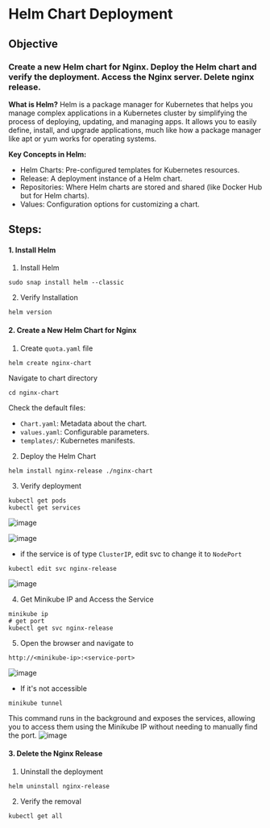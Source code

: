 #  Helm Chart Deployment 

## **Objective**

### Create a new Helm chart for Nginx. Deploy the Helm chart and verify the deployment. Access the Nginx server. Delete nginx release.
**What is Helm?**
Helm is a package manager for Kubernetes that helps you manage complex applications in a Kubernetes cluster by simplifying the process of deploying, updating, and managing apps. It allows you to easily define, install, and upgrade applications, much like how a package manager like apt or yum works for operating systems.

**Key Concepts in Helm:**
- Helm Charts: Pre-configured templates for Kubernetes resources.
- Release: A deployment instance of a Helm chart.
- Repositories: Where Helm charts are stored and shared (like Docker Hub but for Helm charts).
- Values: Configuration options for customizing a chart.
## **Steps:**

#### 1. Install Helm
1. Install Helm 
```
sudo snap install helm --classic
```
2. Verify Installation 
```
helm version
```
#### 2. Create a New Helm Chart for Nginx
1. Create `quota.yaml` file
```
helm create nginx-chart
```
Navigate to chart directory
```
cd nginx-chart
```
Check the default files:
- `Chart.yaml`: Metadata about the chart.
- `values.yaml`: Configurable parameters.
- `templates/`: Kubernetes manifests.
2. Deploy the Helm Chart
```
helm install nginx-release ./nginx-chart
```
3. Verify deployment 
```
kubectl get pods
kubectl get services
```
![image](https://github.com/user-attachments/assets/cf599df2-4ae5-47d2-98b3-e6335e600f8b)

![image](https://github.com/user-attachments/assets/ae4582c7-ac63-4195-8bef-15950cc91299)

- if the service is of type `ClusterIP`, edit svc to change it to `NodePort`
```
kubectl edit svc nginx-release
```
![image](https://github.com/user-attachments/assets/ff5b64b7-397b-4e0c-b84f-6ab9cf4f5ee3)

4. Get Minikube IP and Access the Service
```
minikube ip
# get port 
kubectl get svc nginx-release
```
5. Open the browser and navigate to
```
http://<minikube-ip>:<service-port>
```
![image](https://github.com/user-attachments/assets/43e239de-ac62-4fb3-b60a-c54a132f0c49)

- If it's not accessible
```
minikube tunnel
```
This command runs in the background and exposes the services, allowing you to access them using the Minikube IP without needing to manually find the port.
![image](https://github.com/user-attachments/assets/39cd3c60-a282-4027-bb05-3785e60f166a)

#### 3. Delete the Nginx Release
1. Uninstall the deployment
```
helm uninstall nginx-release
```
2. Verify the removal
```
kubectl get all
```



